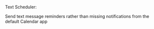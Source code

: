 Text Scheduler:

Send text message reminders rather than missing notifications from the default Calendar app
